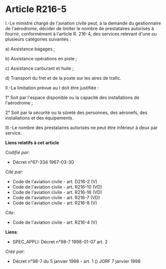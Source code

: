 # Article R216-5

I.-Le ministre chargé de l'aviation civile peut, à la demande du gestionnaire de l'aérodrome, décider de limiter le nombre de
prestataires autorisés à fournir, conformément à l'article R. 216-4, des services relevant d'une ou plusieurs catégories
suivantes : 

a) Assistance bagages ; 

b) Assistance opérations en piste ; 

c) Assistance carburant et huile ; 

d) Transport du fret et de la poste sur les aires de trafic. 

II.-La limitation prévue au I doit être justifiée : 

1° Soit par l'espace disponible ou la capacité des installations de l'aérodrome ; 

2° Soit par la sécurité ou la sûreté des personnes, des aéronefs, des installations et des équipements. 

III.-Le nombre des prestataires autorisés ne peut être inférieur à deux par service.

**Liens relatifs à cet article**

_Codifié par_:

  - Décret n°67-334 1967-03-30

_Cité par_:

  - Code de l'aviation civile - art. D216-2 (V)
  - Code de l'aviation civile - art. R216-10 (VD)
  - Code de l'aviation civile - art. R216-16 (VD)
  - Code de l'aviation civile - art. R216-7 (VD)
  - Code de l'aviation civile - art. R216-8 (V)

_Cite_:

  - Code de l'aviation civile - art. R216-4 (V)

**Liens**:

  - SPEC_APPLI: Décret n°98-7 1998-01-07 art. 2

_Créé par_:

  - Décret n°98-7 du 5 janvier 1998 - art. 1 () JORF 7 janvier 1998
